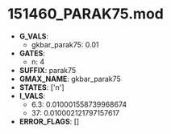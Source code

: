 # 151460_PARAK75.mod

- **G_VALS**:
  - gkbar_parak75: 0.01
- **GATES**:
  - n: 4
- **SUFFIX**: parak75
- **GMAX_NAME**: gkbar_parak75
- **STATES**: ['n']
- **I_VALS**:
  - 6.3: 0.010001558739968674
  - 37: 0.010002121797157617
- **ERROR_FLAGS**: []
